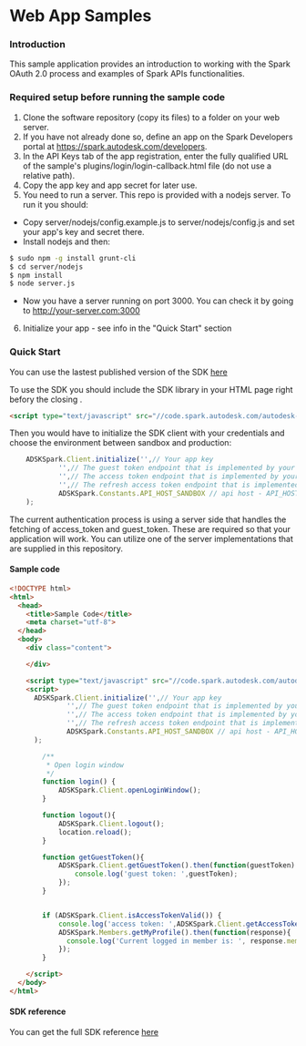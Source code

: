 Web App Samples
========================
### Introduction
This sample application provides an introduction to working with the Spark OAuth 2.0 process and examples of Spark APIs functionalities.

### Required setup before running the sample code
1. Clone the software repository (copy its files) to a folder on your web server. 
2. If you have not already done so, define an app on the Spark Developers portal at https://spark.autodesk.com/developers.
3. In the API Keys tab of the app registration, enter the fully qualified URL of the sample's plugins/login/login-callback.html file (do not use a relative path).
4. Copy the app key and app secret for later use.
5. You need to run a server. This repo is provided with a nodejs server. To run it you should:
  * Copy server/nodejs/config.example.js to server/nodejs/config.js and set your app's key and secret there.
  * Install nodejs and then:
  ```sh
  $ sudo npm -g install grunt-cli
  $ cd server/nodejs
  $ npm install
  $ node server.js
  ```
  * Now you have a server running on port 3000. You can check it by going to http://your-server.com:3000
6. Initialize your app - see info in the "Quick Start" section


### Quick Start
You can use the lastest published version of the SDK [here](https://code.spark.autodesk.com/autodesk-spark-sdk-latest.min.js)

To use the SDK you should include the SDK library in your HTML page right befory the closing </body>.

```HTML
<script type="text/javascript" src="//code.spark.autodesk.com/autodesk-spark-sdk-latest.min.js"></script>
```

Then you would have to initialize the SDK client with your credentials and choose the environment between sandbox and production:

```JavaScript
	ADSKSpark.Client.initialize('',// Your app key
			'',// The guest token endpoint that is implemented by your server (i.e. http://example.com/guest_token)
			'',// The access token endpoint that is implemented by your server (i.e. http://example.com/access_token),
			'',// The refresh access token endpoint that is implemented by your server (i.e. http://example.com/refresh_token)
			ADSKSpark.Constants.API_HOST_SANDBOX // api host - API_HOST_PRODUCTION or API_HOST_SANDBOX
	);
```

The current authentication process is using a server side that handles the fetching of access_token and guest_token. These are required
so that your application will work. You can utilize one of the server implementations that are supplied in this repository.

#### Sample code

```HTML
<!DOCTYPE html>
<html>
  <head>
	<title>Sample Code</title>
	<meta charset="utf-8">
  </head>
  <body>
    <div class="content">

    </div>

    <script type="text/javascript" src="//code.spark.autodesk.com/autodesk-spark-sdk-latest.min.js"></script>
    <script>
      ADSKSpark.Client.initialize('',// Your app key
              '',// The guest token endpoint that is implemented by your server (i.e. http://example.com/guest_token)
              '',// The access token endpoint that is implemented by your server (i.e. http://example.com/access_token)
              '',// The refresh access token endpoint that is implemented by your server (i.e. http://example.com/refresh_token)
              ADSKSpark.Constants.API_HOST_SANDBOX // api host - API_HOST_PRODUCTION or API_HOST_SANDBOX
      );

      	/**
      	 * Open login window
      	 */
      	function login() {
      		ADSKSpark.Client.openLoginWindow();
      	}

      	function logout(){
      		ADSKSpark.Client.logout();
      		location.reload();
      	}

      	function getGuestToken(){
      		ADSKSpark.Client.getGuestToken().then(function(guestToken) {
      			console.log('guest token: ',guestToken);
      		});
      	}


      	if (ADSKSpark.Client.isAccessTokenValid()) {
      		console.log('access token: ',ADSKSpark.Client.getAccessToken());
            ADSKSpark.Members.getMyProfile().then(function(response){
              console.log('Current logged in member is: ', response.member);
            });
      	}

    </script>
  </body>
</html>
```

#### SDK reference
You can get the full SDK reference [here](http://code.spark.autodesk.com/autodesk-spark-sdk/docs/v1/index.html)
